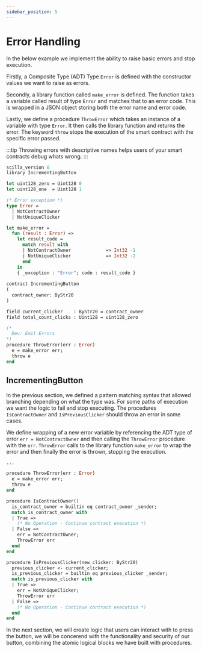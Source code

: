 ```yaml
---
sidebar_position: 5
---
```


# Error Handling

In the below example we implement the ability to raise basic errors and stop execution.

Firstly, a Composite Type (ADT) Type ```Error``` is defined with the constructor values we want to raise as errors.

Secondly, a library function called ```make_error``` is defined. The function takes a variable called result of type ```Error``` and matches that to an error code. This is wrapped in a JSON object storing both the error name and error code.

Lastly, we define a procedure ```ThrowError``` which takes an instance of a variable with type ```Error```. It then calls the library function and returns the error. The keyword ```throw``` stops the execution of the smart contract with the specific error passed.

:::tip
Throwing errors with descriptive names helps users of your smart contracts debug whats wrong.
:::

```ocaml {8,9,10,12,13,14,15,16,17,18,19,20,33,34,35,36}
scilla_version 0
library IncrementingButton

let uint128_zero = Uint128 0
let uint128_one  = Uint128 1

(* Error exception *)
type Error =
  | NotContractOwner
  | NotUniqueClicker

let make_error =
  fun (result : Error) =>
    let result_code = 
      match result with
      | NotContractOwner             => Int32 -1
      | NotUniqueClicker             => Int32 -2
      end
    in
    { _exception : "Error"; code : result_code }  
    
contract IncrementingButton
(
  contract_owner: ByStr20
)

field current_clicker    : ByStr20 = contract_owner
field total_count_clicks : Uint128 = uint128_zero

(* 
  Dev: Emit Errors 
*)
procedure ThrowError(err : Error)
  e = make_error err;
  throw e
end
```

## IncrementingButton

In the previous section, we defined a pattern matching syntax that allowed branching depending on what the type was. For some paths of execution we want the logic to fail and stop executing. The procedures ```IsContractOwner``` and ```IsPreviousClicker``` should throw an error in some cases.

We define wrapping of a new error variable by referencing the ADT type of error ```err = NotContractOwner``` and then calling the ```ThrowError``` procedure with the ```err```.
```ThrowError``` calls to the library function ```make_error``` to wrap the error and then finally the error is thrown, stopping the execution.

```ocaml {3,14,15,24,25}
...

procedure ThrowError(err : Error)
  e = make_error err;
  throw e
end

procedure IsContractOwner()
  is_contract_owner = builtin eq contract_owner _sender;
  match is_contract_owner with
  | True => 
    (* No Operation - Continue contract execution *)
  | False =>
    err = NotContractOwner;
    ThrowError err
  end
end

procedure IsPreviousClicker(new_clicker: ByStr20)
  previous_clicker <- current_clicker;
  is_previous_clicker = builtin eq previous_clicker _sender;
  match is_previous_clicker with
  | True => 
    err = NotUniqueClicker;
    ThrowError err
  | False =>
    (* No Operation - Continue contract execution *)
  end
end

```

In the next section, we will create logic that users can interact with to press the button, we will be concerend with the functionality and security of our button, combining the atomic logical blocks we have built with procedures.
